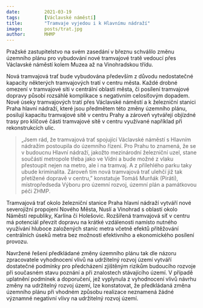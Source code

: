 ```yaml
---
date:         2021-03-19
tags:         [Václavské náměstí]
title:        "Tramvaje vyjedou i k Hlavnímu nádraží"
image: 	      posts/trat.jpg
author:       MHMP
---
```


Pražské zastupitelstvo na svém zasedání v březnu schválilo změnu územního plánu pro vybudování nové tramvajové tratě vedoucí přes Václavské náměstí kolem Muzea až na Vinohradskou třídu.

Nová tramvajová trať bude vybudována především z důvodu nedostatečné kapacity některých tramvajových tratí v centru města. Každé drobné omezení v tramvajové síti v centrální oblasti města, či posílení tramvajové dopravy působí rozsáhlé komplikace s negativním celosíťovým dopadem. Nové úseky tramvajových tratí přes Václavské náměstí a k železniční stanici Praha hlavní nádraží, které jsou předmětem této změny územního plánu, posilují kapacitu tramvajové sítě v centru Prahy a zároveň vytvářejí objízdné trasy pro klíčové části tramvajové sítě v centru využívané například při rekonstrukcích ulic. 

> „Jsem rád, že tramvajová trať spojující Václavské náměstí s Hlavním nádražím postoupila do územního řízení. Pro Prahu to znamená, že se v budoucnu Hlavní nádraží, jakožto mezinárodní železniční uzel, stane součástí metropole třeba jako ve Vídni a bude možné z vlaku přestoupit nejen na metro, ale i na tramvaj. A z přilehlého parku taky ubude kriminalita. Zároveň tím nová tramvajová trať ulehčí již tak přetížené dopravě v centru,” konstatuje Tomáš Murňák (Piráti), místropředseda Výboru pro územní rozvoj, územní plán a památkovou péči ZHMP.

Tramvajová trať okolo železniční stanice Praha hlavní nádraží vytváří nové severojižní propojení Nového Města, Nuslí a Vinohrad s oblastí okolo Náměstí republiky, Karlína či Holešovic. Rozšířená tramvajová síť v centru má potenciál převzít dopravu na krátké vzdálenosti namísto nutného využívání hluboce založených stanic metra včetně efektů přitěžování centrálních úseků metra bez možnosti efektivního a ekonomického posílení provozu. 

Navržené řešení předkládané změny územního plánu tak dle názoru zpracovatele vyhodnocení vlivů na udržitelný rozvoj území vytváří dostatečné podmínky pro předcházení zjištěným rizikům budoucího rozvoje při současném stavu poznání a při znalostech stávajícího území. V případě uplatnění podmínek a doporučení, jež vyplynula z vyhodnocení vlivů návrhu změny na udržitelný rozvoj území, lze konstatovat, že předkládaná změna územního plánu při vhodném způsobu realizace neznamená žádné významné negativní vlivy na udržitelný rozvoj území.

